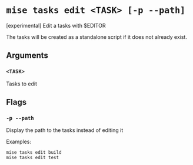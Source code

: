 # `mise tasks edit <TASK> [-p --path]`

[experimental] Edit a tasks with $EDITOR

The tasks will be created as a standalone script if it does not already exist.

## Arguments

### `<TASK>`

Tasks to edit

## Flags

### `-p --path`

Display the path to the tasks instead of editing it

Examples:

    mise tasks edit build
    mise tasks edit test

